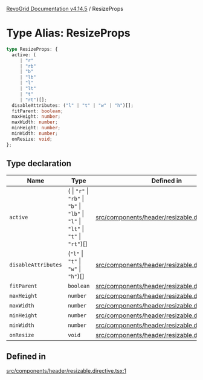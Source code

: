 [RevoGrid Documentation v4.14.5](README.md) / ResizeProps

# Type Alias: ResizeProps

```ts
type ResizeProps: {
  active: (
     | "r"
     | "rb"
     | "b"
     | "lb"
     | "l"
     | "lt"
     | "t"
     | "rt")[];
  disableAttributes: ("l" | "t" | "w" | "h")[];
  fitParent: boolean;
  maxHeight: number;
  maxWidth: number;
  minHeight: number;
  minWidth: number;
  onResize: void;
};
```

## Type declaration

| Name | Type | Defined in |
| ------ | ------ | ------ |
| `active` | ( \| `"r"` \| `"rb"` \| `"b"` \| `"lb"` \| `"l"` \| `"lt"` \| `"t"` \| `"rt"`)[] | [src/components/header/resizable.directive.tsx:2](https://github.com/revolist/revogrid/blob/395fb64310e6654557393205ff295dbb2f4142c5/src/components/header/resizable.directive.tsx#L2) |
| `disableAttributes` | (`"l"` \| `"t"` \| `"w"` \| `"h"`)[] | [src/components/header/resizable.directive.tsx:7](https://github.com/revolist/revogrid/blob/395fb64310e6654557393205ff295dbb2f4142c5/src/components/header/resizable.directive.tsx#L7) |
| `fitParent` | `boolean` | [src/components/header/resizable.directive.tsx:3](https://github.com/revolist/revogrid/blob/395fb64310e6654557393205ff295dbb2f4142c5/src/components/header/resizable.directive.tsx#L3) |
| `maxHeight` | `number` | [src/components/header/resizable.directive.tsx:9](https://github.com/revolist/revogrid/blob/395fb64310e6654557393205ff295dbb2f4142c5/src/components/header/resizable.directive.tsx#L9) |
| `maxWidth` | `number` | [src/components/header/resizable.directive.tsx:8](https://github.com/revolist/revogrid/blob/395fb64310e6654557393205ff295dbb2f4142c5/src/components/header/resizable.directive.tsx#L8) |
| `minHeight` | `number` | [src/components/header/resizable.directive.tsx:5](https://github.com/revolist/revogrid/blob/395fb64310e6654557393205ff295dbb2f4142c5/src/components/header/resizable.directive.tsx#L5) |
| `minWidth` | `number` | [src/components/header/resizable.directive.tsx:4](https://github.com/revolist/revogrid/blob/395fb64310e6654557393205ff295dbb2f4142c5/src/components/header/resizable.directive.tsx#L4) |
| `onResize` | `void` | [src/components/header/resizable.directive.tsx:11](https://github.com/revolist/revogrid/blob/395fb64310e6654557393205ff295dbb2f4142c5/src/components/header/resizable.directive.tsx#L11) |

## Defined in

[src/components/header/resizable.directive.tsx:1](https://github.com/revolist/revogrid/blob/395fb64310e6654557393205ff295dbb2f4142c5/src/components/header/resizable.directive.tsx#L1)
